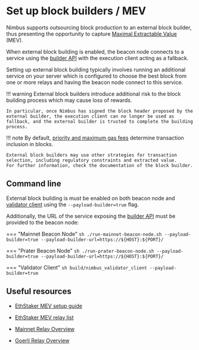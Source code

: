 # Set up block builders / MEV

Nimbus supports outsourcing block production to an external block builder, thus presenting the opportunity to capture [Maximal Extractable Value](https://ethereum.org/en/developers/docs/mev/) (MEV).

When external block building is enabled, the beacon node connects to a service using the [builder API](https://ethereum.github.io/builder-specs/) with the execution client acting as a fallback.

Setting up external block building typically involves running an additional service on your server which is configured to choose the best block from one or more relays and having the beacon node connect to this service.

!!! warning
    External block builders introduce additional risk to the block building process which may cause loss of rewards.

    In particular, once Nimbus has signed the block header proposed by the external builder, the execution client can no longer be used as fallback, and the external builder is trusted to complete the building process.

!!! note
    By default, [priority and maximum gas fees](https://eips.ethereum.org/EIPS/eip-1559#abstract) determine transaction inclusion in blocks.

    External block builders may use other strategies for transaction selection, including regulatory constraints and extracted value.
    For further information, check the documentation of the block builder.

## Command line

External block building is must be enabled on both beacon node and [validator client](./validator-client.md) using the `--payload-builder=true` flag.

Additionally, the URL of the service exposing the [builder API](https://ethereum.github.io/builder-specs/) must be provided to the beacon node:

=== "Mainnet Beacon Node"
    ```sh
    ./run-mainnet-beacon-node.sh --payload-builder=true --payload-builder-url=https://${HOST}:${PORT}/
    ```

=== "Prater Beacon Node"
    ```sh
    ./run-prater-beacon-node.sh --payload-builder=true --payload-builder-url=https://${HOST}:${PORT}/
    ```

=== "Validator Client"
    ```sh
    build/nimbus_validator_client --payload-builder=true
    ```

## Useful resources

- [EthStaker MEV setup guide](https://github.com/eth-educators/ethstaker-guides/blob/main/prepare-for-the-merge.md#choosing-and-configuring-an-mev-solution)

- [EthStaker MEV relay list](https://ethstaker.cc/mev-relay-list/)

- [Mainnet Relay Overview](https://beaconcha.in/relays)

- [Goerli Relay Overview](https://goerli.beaconcha.in/relays)
